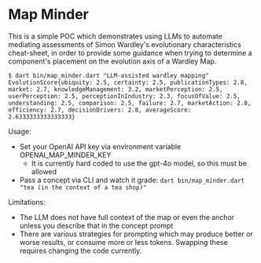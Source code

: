 # Map Minder

This is a simple POC which demonstrates using LLMs to automate mediating assessments of Simon Wardley's evolutionary characteristics cheat-sheet, in order to provide some guidance when trying to determine a component's placement on the evolution axis of a Wardley Map.

```shell
$ dart bin/map_minder.dart "LLM-assisted wardley mapping"
EvolutionScore{ubiquity: 2.5, certainty: 2.5, publicationTypes: 2.8, market: 2.7, knowledgeManagement: 3.2, marketPerception: 2.5, userPerception: 2.5, perceptionInIndustry: 2.3, focusOfValue: 2.5, understanding: 2.5, comparison: 2.5, failure: 2.7, marketAction: 2.8, efficiency: 2.7, decisionDrivers: 2.8, averageScore: 2.6333333333333333}
```

Usage:

- Set your OpenAI API key via environment variable OPENAI_MAP_MINDER_KEY
  - It is currently hard coded to use the gpt-4o model, so this must be allowed
- Pass a concept via CLI and watch it grade: `dart bin/map_minder.dart "tea (in the context of a tea shop)"`

Limitations:

- The LLM does not have full context of the map or even the anchor unless you describe that in the concept prompt
- There are various strategies for prompting which may produce better or worse results, or consume more or less tokens. Swapping these requires changing the code currently.

